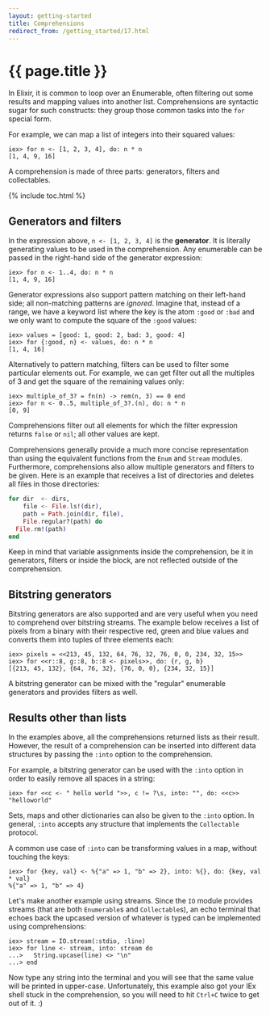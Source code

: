 ```yaml
---
layout: getting-started
title: Comprehensions
redirect_from: /getting_started/17.html
---
```


# {{ page.title }}

In Elixir, it is common to loop over an Enumerable, often filtering out some results and mapping values into another list. Comprehensions are syntactic sugar for such constructs: they group those common tasks into the `for` special form.

For example, we can map a list of integers into their squared values:

```iex
iex> for n <- [1, 2, 3, 4], do: n * n
[1, 4, 9, 16]
```

A comprehension is made of three parts: generators, filters and collectables.

{% include toc.html %}

## Generators and filters

In the expression above, `n <- [1, 2, 3, 4]` is the **generator**. It is literally generating values to be used in the comprehension. Any enumerable can be passed in the right-hand side of the generator expression:

```iex
iex> for n <- 1..4, do: n * n
[1, 4, 9, 16]
```

Generator expressions also support pattern matching on their left-hand side; all non-matching patterns are *ignored*. Imagine that, instead of a range, we have a keyword list where the key is the atom `:good` or `:bad` and we only want to compute the square of the `:good` values:

```iex
iex> values = [good: 1, good: 2, bad: 3, good: 4]
iex> for {:good, n} <- values, do: n * n
[1, 4, 16]
```

Alternatively to pattern matching, filters can be used to filter some particular elements out. For example, we can get filter out all the multiples of 3 and get the square of the remaining values only:

```iex
iex> multiple_of_3? = fn(n) -> rem(n, 3) == 0 end
iex> for n <- 0..5, multiple_of_3?.(n), do: n * n
[0, 9]
```

Comprehensions filter out all elements for which the filter expression returns `false` or `nil`; all other values are kept.

Comprehensions generally provide a much more concise representation than using the equivalent functions from the `Enum` and `Stream` modules. Furthermore, comprehensions also allow multiple generators and filters to be given. Here is an example that receives a list of directories and deletes all files in those directories:

```elixir
for dir  <- dirs,
    file <- File.ls!(dir),
    path = Path.join(dir, file),
    File.regular?(path) do
  File.rm!(path)
end
```

Keep in mind that variable assignments inside the comprehension, be it in generators, filters or inside the block, are not reflected outside of the comprehension.

## Bitstring generators

Bitstring generators are also supported and are very useful when you need to comprehend over bitstring streams. The example below receives a list of pixels from a binary with their respective red, green and blue values and converts them into tuples of three elements each:

```iex
iex> pixels = <<213, 45, 132, 64, 76, 32, 76, 0, 0, 234, 32, 15>>
iex> for <<r::8, g::8, b::8 <- pixels>>, do: {r, g, b}
[{213, 45, 132}, {64, 76, 32}, {76, 0, 0}, {234, 32, 15}]
```

A bitstring generator can be mixed with the "regular" enumerable generators and provides filters as well.

## Results other than lists

In the examples above, all the comprehensions returned lists as their result. However, the result of a comprehension can be inserted into different data structures by passing the `:into` option to the comprehension.

For example, a bitstring generator can be used with the `:into` option in order to easily remove all spaces in a string:

```iex
iex> for <<c <- " hello world ">>, c != ?\s, into: "", do: <<c>>
"helloworld"
```

Sets, maps and other dictionaries can also be given to the `:into` option. In general, `:into` accepts any structure that implements the `Collectable` protocol.

A common use case of `:into` can be transforming values in a map, without touching the keys:

```iex
iex> for {key, val} <- %{"a" => 1, "b" => 2}, into: %{}, do: {key, val * val}
%{"a" => 1, "b" => 4}
```

Let's make another example using streams. Since the `IO` module provides streams (that are both `Enumerable`s and `Collectable`s), an echo terminal that echoes back the upcased version of whatever is typed can be implemented using comprehensions:

```iex
iex> stream = IO.stream(:stdio, :line)
iex> for line <- stream, into: stream do
...>   String.upcase(line) <> "\n"
...> end
```

Now type any string into the terminal and you will see that the same value will be printed in upper-case. Unfortunately, this example also got your IEx shell stuck in the comprehension, so you will need to hit `Ctrl+C` twice to get out of it. :)
